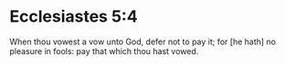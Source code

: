 # Ecclesiastes 5:4

When thou vowest a vow unto God, defer not to pay it; for [he hath] no pleasure in fools: pay that which thou hast vowed.